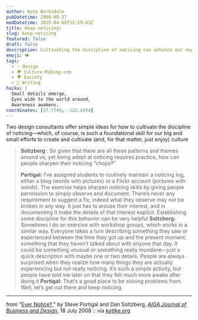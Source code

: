 ```yaml
---
author: Nate Barksdale
pubDatetime: 2008-08-27
modDatetime: 2025-04-08T15:19:43Z
title: Keep noticing!
slug: keep-noticing
featured: false
draft: false
description: Cultivating the discipline of noticing can enhance our engagement with the world around us.
emoji: 👁️
tags:
  - 💡 Design
  - 🌍 Culture-Making.com
  - 🌍 Society
  - 📝 Writing
haiku: |
  Small details emerge,  
  Eyes wide to the world around,  
  Awareness awakens.
coordinates: [37.7749, -122.4194]
---
```


Two design consultants offer simple ideas for how to cultivate the discipline of noticing—which, of course, is such a foundational skill for our big and small efforts to create and cultivate (and, for that matter, just enjoy) culture

> **Soltzberg** : So given that there are all these patterns and themes around us, yet being adept at noticing requires practice, how can people sharpen their noticing “chops?”
>
> **Portigal:** I’ve assigned students to routinely maintain a noticing log, either a blog (words with pictures) or a Flickr account (pictures with words). The exercise helps sharpen noticing skills by giving people permission to simply observe and document. There’s never any requirement to suggest a fix; indeed what they observe may not be broken in any way. It just has to arouse their interest, and in documenting it make the details of that interest explicit. Establishing some discipline for this behavior can be very helpful
> **Soltzberg:** Sometimes I do an exercise with workshop groups, which works in a similar way. Everyone takes a turn describing something they saw or experienced between the time they got up and the present moment; something that they haven’t talked about with anyone that day. It could be something unusual or something really mundane—just a quick description with maybe one or two details. People are always surprised when they realize how many things they are actually experiencing but not really noticing. It’s such a simple activity, but people have told me later on that they felt much more awake after doing it
> **Portigal:** That’s a good place to be solving problems from. Well, let’s get out there and keep noticing.

---

from "[Ever Notice?](http://web.archive.org/web/20110514103124/http://www.aiga.org/content.cfm/ever-notice)," by Steve Portigal and Dan Soltzberg, [_AIGA Journal of Business and Design_](http://web.archive.org/web/20110514103124/http://www.aiga.org/content.cfm/ever-notice), 18 July 2008 :: via [kottke.org](http://www.kottke.org/08/08/supernoticing)
